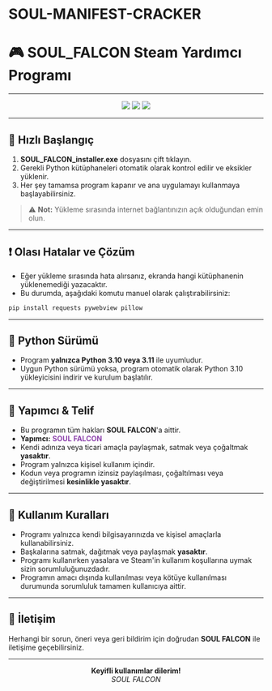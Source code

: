 # SOUL-MANIFEST-CRACKER
# 🎮 SOUL_FALCON Steam Yardımcı Programı

---

<p align="center">
  <img src="https://img.shields.io/badge/Yapımcı-SOUL%20FALCON-blueviolet?style=for-the-badge" />
  <img src="https://img.shields.io/badge/Python-3.10%20%7C%203.11-blue?style=for-the-badge&logo=python" />
  <img src="https://img.shields.io/badge/Lisans-Kişisel%20Kullanım-orange?style=for-the-badge" />
</p>

---

## 🚀 Hızlı Başlangıç

1. **SOUL_FALCON_installer.exe** dosyasını çift tıklayın.
2. Gerekli Python kütüphaneleri otomatik olarak kontrol edilir ve eksikler yüklenir.
3. Her şey tamamsa program kapanır ve ana uygulamayı kullanmaya başlayabilirsiniz.

> ⚠️ **Not:** Yükleme sırasında internet bağlantınızın açık olduğundan emin olun.

---

## ❗ Olası Hatalar ve Çözüm

- Eğer yükleme sırasında hata alırsanız, ekranda hangi kütüphanenin yüklenemediği yazacaktır.
- Bu durumda, aşağıdaki komutu manuel olarak çalıştırabilirsiniz:

```sh
pip install requests pywebview pillow
```

---

## 🐍 Python Sürümü

- Program **yalnızca Python 3.10 veya 3.11** ile uyumludur.
- Uygun Python sürümü yoksa, program otomatik olarak Python 3.10 yükleyicisini indirir ve kurulum başlatılır.

---

## 👤 Yapımcı & Telif

- Bu programın tüm hakları **SOUL FALCON**'a aittir.
- **Yapımcı:** <span style="color:#8e44ad;font-weight:bold;">SOUL FALCON</span>
- Kendi adınıza veya ticari amaçla paylaşmak, satmak veya çoğaltmak **yasaktır**.
- Program yalnızca kişisel kullanım içindir.
- Kodun veya programın izinsiz paylaşılması, çoğaltılması veya değiştirilmesi **kesinlikle yasaktır**.

---

## 📜 Kullanım Kuralları

- Programı yalnızca kendi bilgisayarınızda ve kişisel amaçlarla kullanabilirsiniz.
- Başkalarına satmak, dağıtmak veya paylaşmak **yasaktır**.
- Programı kullanırken yasalara ve Steam'in kullanım koşullarına uymak sizin sorumluluğunuzdadır.
- Programın amacı dışında kullanılması veya kötüye kullanılması durumunda sorumluluk tamamen kullanıcıya aittir.

---

## 💬 İletişim

Herhangi bir sorun, öneri veya geri bildirim için doğrudan **SOUL FALCON** ile iletişime geçebilirsiniz.

---

<p align="center">
  <b>Keyifli kullanımlar dilerim!</b> <br/>
  <i>SOUL FALCON</i>
</p>

